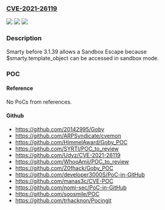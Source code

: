 ### [CVE-2021-26119](https://cve.mitre.org/cgi-bin/cvename.cgi?name=CVE-2021-26119)
![](https://img.shields.io/static/v1?label=Product&message=n%2Fa&color=blue)
![](https://img.shields.io/static/v1?label=Version&message=n%2Fa&color=blue)
![](https://img.shields.io/static/v1?label=Vulnerability&message=n%2Fa&color=brighgreen)

### Description

Smarty before 3.1.39 allows a Sandbox Escape because $smarty.template_object can be accessed in sandbox mode.

### POC

#### Reference
No PoCs from references.

#### Github
- https://github.com/20142995/Goby
- https://github.com/ARPSyndicate/cvemon
- https://github.com/HimmelAward/Goby_POC
- https://github.com/SYRTI/POC_to_review
- https://github.com/Udyz/CVE-2021-26119
- https://github.com/WhooAmii/POC_to_review
- https://github.com/Z0fhack/Goby_POC
- https://github.com/developer3000S/PoC-in-GitHub
- https://github.com/manas3c/CVE-POC
- https://github.com/nomi-sec/PoC-in-GitHub
- https://github.com/soosmile/POC
- https://github.com/trhacknon/Pocingit


